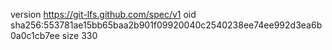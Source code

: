 version https://git-lfs.github.com/spec/v1
oid sha256:553781ae15bb65baa2b901f09920040c2540238ee74ee992d3ea6b0a0c1cb7ee
size 330
